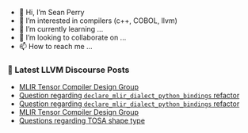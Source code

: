 - 👋 Hi, I’m Sean Perry
- 👀 I’m interested in compilers (c++, COBOL, llvm)
- 🌱 I’m currently learning ...
- 💞️ I’m looking to collaborate on ...
- 📫 How to reach me ...

<!---
s66perry/s66perry is a ✨ special ✨ repository because its `README.md` (this file) appears on your GitHub profile.
You can click the Preview link to take a look at your changes.
--->
### 📕 Latest LLVM Discourse Posts

<!-- DISCOURSE-LLVM:START -->
- [MLIR Tensor Compiler Design Group](https://discourse.llvm.org/t/mlir-tensor-compiler-design-group/84386#post_9)
- [Question regarding `declare_mlir_dialect_python_bindings` refactor](https://discourse.llvm.org/t/question-regarding-declare-mlir-dialect-python-bindings-refactor/84432#post_2)
- [Question regarding `declare_mlir_dialect_python_bindings` refactor](https://discourse.llvm.org/t/question-regarding-declare-mlir-dialect-python-bindings-refactor/84432#post_1)
- [MLIR Tensor Compiler Design Group](https://discourse.llvm.org/t/mlir-tensor-compiler-design-group/84386#post_8)
- [Questions regarding TOSA shape type](https://discourse.llvm.org/t/questions-regarding-tosa-shape-type/84431#post_1)
<!-- DISCOURSE-LLVM:END -->
